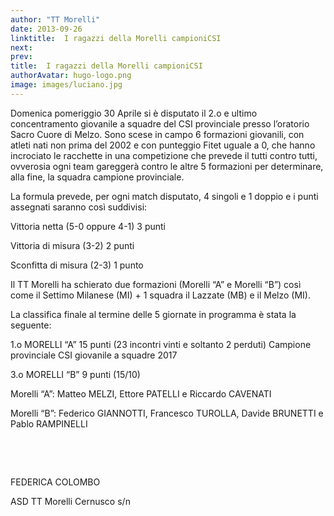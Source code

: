 ```yaml
---
author: "TT Morelli"
date: 2013-09-26
linktitle:  I ragazzi della Morelli campioniCSI
next:
prev:
title:  I ragazzi della Morelli campioniCSI
authorAvatar: hugo-logo.png
image: images/luciano.jpg
---
```


Domenica pomeriggio 30 Aprile si è disputato il 2.o e ultimo concentramento giovanile a squadre del CSI provinciale presso l’oratorio Sacro Cuore di Melzo. Sono scese in campo 6 formazioni giovanili, con atleti nati non prima del 2002 e con punteggio Fitet uguale a 0, che hanno incrociato le racchette in una competizione che prevede il tutti contro tutti, ovverosia ogni team gareggerà contro le altre 5 formazioni per determinare, alla fine, la squadra campione provinciale.

La formula prevede, per ogni match disputato, 4 singoli e 1 doppio e i punti assegnati saranno così suddivisi:


Vittoria netta              (5-0 oppure 4-1)         3 punti

Vittoria di misura       (3-2)                            2 punti

Sconfitta di misura     (2-3)                            1 punto


Il TT Morelli ha schierato  due formazioni (Morelli “A” e Morelli “B”) così come il Settimo Milanese (MI) + 1 squadra il Lazzate (MB) e il Melzo (MI).


La classifica finale al termine delle 5 giornate in programma è stata la seguente:


1.o       MORELLI “A”              15 punti (23 incontri vinti e soltanto 2 perduti)         Campione provinciale CSI giovanile a squadre 2017

3.o       MORELLI “B”              9 punti (15/10)


Morelli “A”:    Matteo MELZI, Ettore PATELLI e Riccardo CAVENATI

Morelli “B”:    Federico GIANNOTTI, Francesco TUROLLA, Davide BRUNETTI e Pablo RAMPINELLI

​

​

FEDERICA COLOMBO

ASD TT Morelli Cernusco s/n
